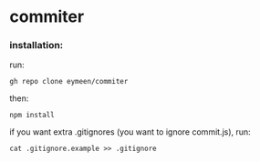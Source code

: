 # commiter

### installation:
run:
```
gh repo clone eymeen/commiter
```
then:
```
npm install
```
if you want extra .gitignores (you want to ignore commit.js), run:
```
cat .gitignore.example >> .gitignore
```
